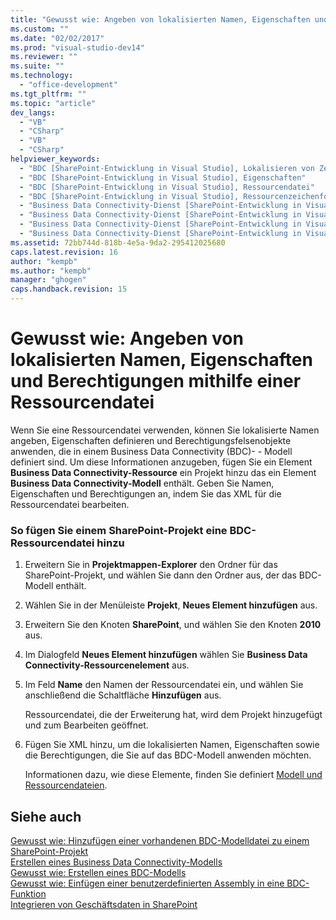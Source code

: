 ```yaml
---
title: "Gewusst wie: Angeben von lokalisierten Namen, Eigenschaften und Berechtigungen mithilfe einer Ressourcendatei | Microsoft Docs"
ms.custom: ""
ms.date: "02/02/2017"
ms.prod: "visual-studio-dev14"
ms.reviewer: ""
ms.suite: ""
ms.technology: 
  - "office-development"
ms.tgt_pltfrm: ""
ms.topic: "article"
dev_langs: 
  - "VB"
  - "CSharp"
  - "VB"
  - "CSharp"
helpviewer_keywords: 
  - "BDC [SharePoint-Entwicklung in Visual Studio], Lokalisieren von Zeichenfolgen"
  - "BDC [SharePoint-Entwicklung in Visual Studio], Eigenschaften"
  - "BDC [SharePoint-Entwicklung in Visual Studio], Ressourcendatei"
  - "BDC [SharePoint-Entwicklung in Visual Studio], Ressourcenzeichenfolgen"
  - "Business Data Connectivity-Dienst [SharePoint-Entwicklung in Visual Studio], Lokalisieren von Zeichenfolgen"
  - "Business Data Connectivity-Dienst [SharePoint-Entwicklung in Visual Studio], Eigenschaften"
  - "Business Data Connectivity-Dienst [SharePoint-Entwicklung in Visual Studio], Ressourcendatei"
  - "Business Data Connectivity-Dienst [SharePoint-Entwicklung in Visual Studio], Ressourcenzeichenfolgen"
ms.assetid: 72bb744d-818b-4e5a-9da2-295412025680
caps.latest.revision: 16
author: "kempb"
ms.author: "kempb"
manager: "ghogen"
caps.handback.revision: 15
---
```

# Gewusst wie: Angeben von lokalisierten Namen, Eigenschaften und Berechtigungen mithilfe einer Ressourcendatei
  Wenn Sie eine Ressourcendatei verwenden, können Sie lokalisierte Namen angeben, Eigenschaften definieren und Berechtigungsfelsenobjekte anwenden, die in einem Business Data Connectivity \(BDC\)\- \- Modell definiert sind.  Um diese Informationen anzugeben, fügen Sie ein Element **Business Data Connectivity\-Ressource** ein Projekt hinzu das ein Element **Business Data Connectivity\-Modell** enthält.  Geben Sie Namen, Eigenschaften und Berechtigungen an, indem Sie das XML für die Ressourcendatei bearbeiten.  
  
### So fügen Sie einem SharePoint\-Projekt eine BDC\-Ressourcendatei hinzu  
  
1.  Erweitern Sie in **Projektmappen\-Explorer** den Ordner für das SharePoint\-Projekt, und wählen Sie dann den Ordner aus, der das BDC\-Modell enthält.  
  
2.  Wählen Sie in der Menüleiste **Projekt**,  **Neues Element hinzufügen** aus.  
  
3.  Erweitern Sie den Knoten **SharePoint**, und wählen Sie den Knoten **2010** aus.  
  
4.  Im Dialogfeld **Neues Element hinzufügen** wählen Sie **Business Data Connectivity\-Ressourcenelement** aus.  
  
5.  Im Feld **Name** den Namen der Ressourcendatei ein, und wählen Sie anschließend die Schaltfläche **Hinzufügen** aus.  
  
     Ressourcendatei, die der Erweiterung hat, wird dem Projekt hinzugefügt und zum Bearbeiten geöffnet.  
  
6.  Fügen Sie XML hinzu, um die lokalisierten Namen, Eigenschaften sowie die Berechtigungen, die Sie auf das BDC\-Modell anwenden möchten.  
  
     Informationen dazu, wie diese Elemente, finden Sie definiert [Modell und Ressourcendateien](http://go.microsoft.com/fwlink/?LinkID=169283).  
  
## Siehe auch  
 [Gewusst wie: Hinzufügen einer vorhandenen BDC-Modelldatei zu einem SharePoint-Projekt](../sharepoint/how-to-add-an-existing-bdc-model-file-to-a-sharepoint-project.md)   
 [Erstellen eines Business Data Connectivity-Modells](../sharepoint/creating-a-business-data-connectivity-model.md)   
 [Gewusst wie: Erstellen eines BDC-Modells](../sharepoint/how-to-create-a-bdc-model.md)   
 [Gewusst wie: Einfügen einer benutzerdefinierten Assembly in eine BDC-Funktion](../sharepoint/how-to-include-a-custom-assembly-in-a-bdc-feature.md)   
 [Integrieren von Geschäftsdaten in SharePoint](../sharepoint/integrating-business-data-into-sharepoint.md)  
  
  